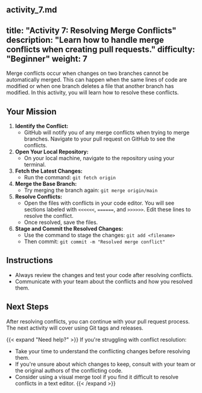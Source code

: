 activity_7.md
---
title: "Activity 7: Resolving Merge Conflicts"
description: "Learn how to handle merge conflicts when creating pull requests."
difficulty: "Beginner"
weight: 7
---

Merge conflicts occur when changes on two branches cannot be automatically merged. This can happen when the same lines of code are modified or when one branch deletes a file that another branch has modified. In this activity, you will learn how to resolve these conflicts.

## Your Mission

1. **Identify the Conflict:**
   - GitHub will notify you of any merge conflicts when trying to merge branches. Navigate to your pull request on GitHub to see the conflicts.
2. **Open Your Local Repository:**
   - On your local machine, navigate to the repository using your terminal.
3. **Fetch the Latest Changes:**
   - Run the command:
     `git fetch origin`
4. **Merge the Base Branch:**
   - Try merging the branch again:
     `git merge origin/main`
5. **Resolve Conflicts:**
   - Open the files with conflicts in your code editor. You will see sections labeled with `<<<<<<`, `======`, and `>>>>>>`. Edit these lines to resolve the conflict.
   - Once resolved, save the files.
6. **Stage and Commit the Resolved Changes:**
   - Use the command to stage the changes:
     `git add <filename>`
   - Then commit:
     `git commit -m "Resolved merge conflict"`

## Instructions

- Always review the changes and test your code after resolving conflicts.
- Communicate with your team about the conflicts and how you resolved them.

## Next Steps

After resolving conflicts, you can continue with your pull request process. The next activity will cover using Git tags and releases.

{{< expand "Need help?" >}}
If you're struggling with conflict resolution:
- Take your time to understand the conflicting changes before resolving them.
- If you're unsure about which changes to keep, consult with your team or the original authors of the conflicting code.
- Consider using a visual merge tool if you find it difficult to resolve conflicts in a text editor.
{{< /expand >}}